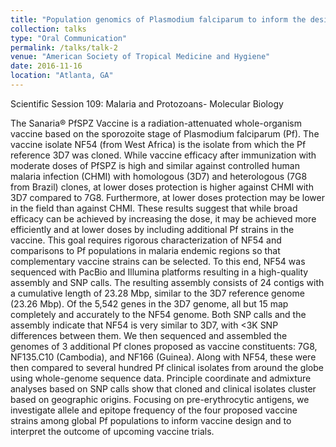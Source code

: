 ```yaml
---
title: "Population genomics of Plasmodium falciparum to inform the design and efficacy of whole organism malaria vaccines"
collection: talks
type: "Oral Communication"
permalink: /talks/talk-2
venue: "American Society of Tropical Medicine and Hygiene"
date: 2016-11-16
location: "Atlanta, GA"
---
```

Scientific Session 109: Malaria and Protozoans- Molecular Biology

The Sanaria® PfSPZ Vaccine is a radiation-attenuated whole-organism vaccine based on the sporozoite stage of Plasmodium falciparum (Pf). The vaccine isolate NF54 (from West Africa) is the isolate from which the Pf reference 3D7 was cloned. While vaccine efficacy after immunization with moderate doses of PfSPZ is high and similar against controlled human malaria infection (CHMI) with homologous (3D7) and heterologous (7G8 from Brazil) clones, at lower doses protection is higher against CHMI with 3D7 compared to 7G8. Furthermore, at lower doses protection may be lower in the field than against CHMI. These results suggest that while broad efficacy can be achieved by increasing the dose, it may be achieved more efficiently and at lower doses by including additional Pf strains in the vaccine. This goal requires rigorous characterization of NF54 and comparisons to Pf populations in malaria endemic regions so that complementary vaccine strains can be selected. To this end, NF54 was sequenced with PacBio and Illumina platforms resulting in a high-quality assembly and SNP calls. The resulting assembly consists of 24 contigs with a cumulative length of 23.28 Mbp, similar to the 3D7 reference genome (23.26 Mbp). Of the 5,542 genes in the 3D7 genome, all but 15 map completely and accurately to the NF54 genome. Both SNP calls and the assembly indicate that NF54 is very similar to 3D7, with <3K SNP differences between them. We then sequenced and assembled the genomes of 3 additional Pf clones proposed as vaccine constituents: 7G8, NF135.C10 (Cambodia), and NF166 (Guinea). Along with NF54, these were then compared to several hundred Pf clinical isolates from around the globe using whole-genome sequence data. Principle coordinate and admixture analyses based on SNP calls show that cloned and clinical isolates cluster based on geographic origins. Focusing on pre-erythrocytic antigens, we investigate allele and epitope frequency of the four proposed vaccine strains among global Pf populations to inform vaccine design and to interpret the outcome of upcoming vaccine trials.

